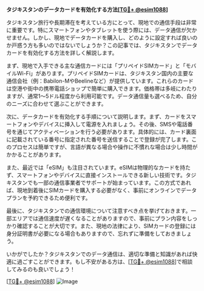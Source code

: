 **タジキスタンのデータカードを有効化する方法[[TG💪+ @esim1088](https://t.me/s/esim1088)]**

タジキスタン旅行や長期滞在を考えている方にとって、現地での通信手段は非常に重要です。特にスマートフォンやタブレットを使う際には、データ通信が欠かせません。しかし、現地でデータカードを購入し、どのように設定すれば良いのか戸惑う方も多いのではないでしょうか？この記事では、タジキスタンでデータカードを有効化する方法を詳しく解説します。

まず、現地で入手できる主な通信カードには「プリペイドSIMカード」と「モバイルWi-Fi」があります。プリペイドSIMカードは、タジキスタン国内の主要な通信会社（例：Babilon-MやBeelineなど）が提供しています。これらのカードは空港や街中の携帯電話ショップで簡単に購入できます。価格帯は多岐にわたりますが、通常1～5ドル程度から利用可能です。データ通信量も選べるため、自分のニーズに合わせて選ぶことができます。

次に、データカードを有効化する手順について説明します。まず、カードをスマートフォンやデバイスに挿入して電源を入れましょう。その後、SMSや電話番号を通じてアクティベーションを行う必要があります。具体的には、カード裏面に記載されている番号に指定された番号を送信することで登録が完了します。このプロセスは簡単ですが、言語が異なる場合や操作に不慣れな場合は少し時間がかかることがあります。

また、最近では「eSIM」も注目されています。eSIMは物理的なカードを持たず、スマートフォンやデバイスに直接インストールできる新しい技術です。タジキスタンでも一部の通信事業者でサポートが始まっています。この方式であれば、現地到着後にSIMカードを購入する必要がなく、事前にオンラインでデータプランを予約できるため便利です。

最後に、タジキスタンでの通信環境について注意すべき点を挙げておきます。一部エリアでは通信速度が遅くなることがありますので、事前にプラン内容をしっかり確認することが大切です。また、現地の法律により、SIMカードの登録には身分証明書が必要になる場合もありますので、忘れずに準備をしておきましょう。

いかがでしたか？タジキスタンでのデータ通信は、適切な準備と知識があれば快適に過ごすことができます。もし不安がある方は、[[TG💪+ @esim1088](https://t.me/s/esim1088)]で相談してみるのも良いでしょう！

[[TG💪+ @esim1088](https://t.me/s/esim1088)] 
![Image](https://i.postimg.cc/Y0z9fWf4/image.png)
